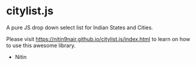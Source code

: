 # citylist.js
A pure JS drop down select list for Indian States and Cities.

Please visit https://nitin9nair.github.io/citylist.js/index.html to learn on how to use this awesome library.

- Nitin
